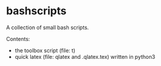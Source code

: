 bashscripts
===========

A collection of small bash scripts.

Contents:
  - the toolbox script (file: t)
  - quick latex (file: qlatex and .qlatex.tex) written in python3
